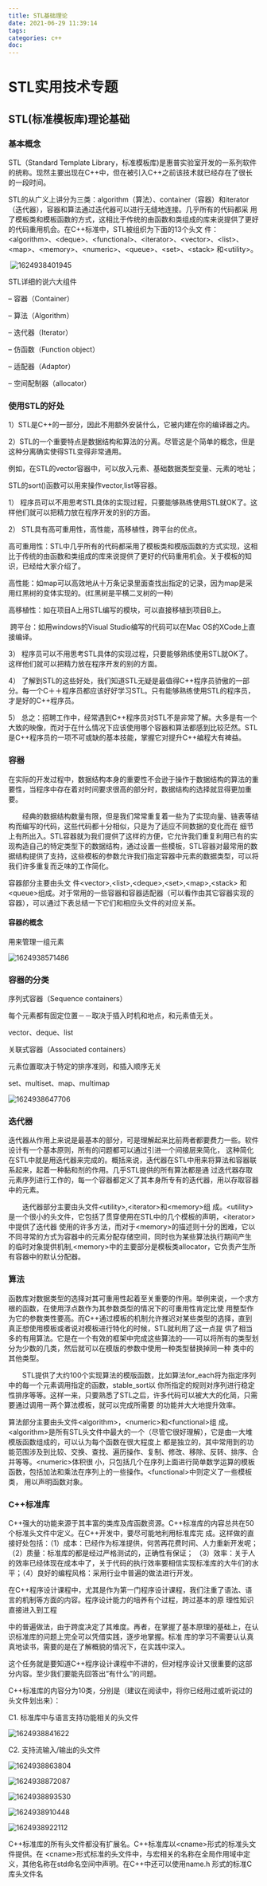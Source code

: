 ```yaml
---
title: STL基础理论
date: 2021-06-29 11:39:14
tags:
categories: c++
doc:
---
```


# STL实用技术专题

##  STL(标准模板库)理论基础

### 基本概念

STL（Standard Template Library，标准模板库)是惠普实验室开发的一系列软件的统称。现然主要出现在C++中，但在被引入C++之前该技术就已经存在了很长的一段时间。

STL的从广义上讲分为三类：algorithm（算法）、container（容器）和iterator（迭代器），容器和算法通过迭代器可以进行无缝地连接。几乎所有的代码都采 用了模板类和模板函数的方式，这相比于传统的由函数和类组成的库来说提供了更好的代码重用机会。在C++标准中，STL被组织为下面的13个头文 件：\<algorithm>、\<deque>、\<functional>、\<iterator>、\<vector>、\<list>、\<map>、\<memory>、\<numeric>、\<queue>、\<set>、\<stack> 和\<utility>。

​                                  ![1624938401945](/images/javawz/1624938401945.png)



STL详细的说六大组件

–  容器（Container）

–  算法（Algorithm）

–  迭代器（Iterator）

–  仿函数（Function object）

–  适配器（Adaptor）

–  空间配制器（allocator）

### 使用STL的好处

1）STL是C++的一部分，因此不用额外安装什么，它被内建在你的编译器之内。

2）STL的一个重要特点是数据结构和算法的分离。尽管这是个简单的概念，但是这种分离确实使得STL变得非常通用。

例如，在STL的vector容器中，可以放入元素、基础数据类型变量、元素的地址；

STL的sort()函数可以用来操作vector,list等容器。

1）  程序员可以不用思考STL具体的实现过程，只要能够熟练使用STL就OK了。这样他们就可以把精力放在程序开发的别的方面。

2） STL具有高可重用性，高性能，高移植性，跨平台的优点。

高可重用性：STL中几乎所有的代码都采用了模板类和模版函数的方式实现，这相比于传统的由函数和类组成的库来说提供了更好的代码重用机会。关于模板的知识，已经给大家介绍了。

高性能：如map可以高效地从十万条记录里面查找出指定的记录，因为map是采用红黑树的变体实现的。(红黑树是平横二叉树的一种)

高移植性：如在项目A上用STL编写的模块，可以直接移植到项目B上。

​         跨平台：如用windows的Visual Studio编写的代码可以在Mac OS的XCode上直接编译。

3） 程序员可以不用思考STL具体的实现过程，只要能够熟练使用STL就OK了。这样他们就可以把精力放在程序开发的别的方面。

4） 了解到STL的这些好处，我们知道STL无疑是最值得C++程序员骄傲的一部分。每一个C＋＋程序员都应该好好学习STL。只有能够熟练使用STL的程序员，才是好的C++程序员。

5）  总之：招聘工作中，经常遇到C++程序员对STL不是非常了解。大多是有一个大致的映像，而对于在什么情况下应该使用哪个容器和算法都感到比较茫然。STL是C++程序员的一项不可或缺的基本技能，掌握它对提升C++编程大有裨益。

### 容器

在实际的开发过程中，数据结构本身的重要性不会逊于操作于数据结构的算法的重要性，当程序中存在着对时间要求很高的部分时，数据结构的选择就显得更加重要。

　　经典的数据结构数量有限，但是我们常常重复着一些为了实现向量、链表等结构而编写的代码，这些代码都十分相似，只是为了适应不同数据的变化而在 细节上有所出入。STL容器就为我们提供了这样的方便，它允许我们重复利用已有的实现构造自己的特定类型下的数据结构，通过设置一些模板，STL容器对最常用的数据结构提供了支持，这些模板的参数允许我们指定容器中元素的数据类型，可以将我们许多重复而乏味的工作简化。

容器部分主要由头文 件\<vector>,\<list>,\<deque>,\<set>,\<map>,\<stack> 和\<queue>组成。对于常用的一些容器和容器适配器（可以看作由其它容器实现的容器），可以通过下表总结一下它们和相应头文件的对应关系。

#### 容器的概念

用来管理一组元素 

![1624938571486](/images/javawz/1624938571486.png)

### 容器的分类

序列式容器（Sequence containers）

每个元素都有固定位置－－取决于插入时机和地点，和元素值无关。

vector、deque、list 

关联式容器（Associated containers）

元素位置取决于特定的排序准则，和插入顺序无关 

set、multiset、map、multimap

![1624938647706](/images/javawz/1624938647706.png)

### 迭代器  

 迭代器从作用上来说是最基本的部分，可是理解起来比前两者都要费力一些。软件设计有一个基本原则，所有的问题都可以通过引进一个间接层来简化， 这种简化在STL中就是用迭代器来完成的。概括来说，迭代器在STL中用来将算法和容器联系起来，起着一种黏和剂的作用。几乎STL提供的所有算法都是通 过迭代器存取元素序列进行工作的，每一个容器都定义了其本身所专有的迭代器，用以存取容器中的元素。

　　迭代器部分主要由头文件\<utility>,\<iterator>和\<memory>组 成。\<utility>是一个很小的头文件，它包括了贯穿使用在STL中的几个模板的声明，\<iterator>中提供了迭代器 使用的许多方法，而对于\<memory>的描述则十分的困难，它以不同寻常的方式为容器中的元素分配存储空间，同时也为某些算法执行期间产生 的临时对象提供机制,\<memory>中的主要部分是模板类allocator，它负责产生所有容器中的默认分配器。

### 算法  

函数库对数据类型的选择对其可重用性起着至关重要的作用。举例来说，一个求方根的函数，在使用浮点数作为其参数类型的情况下的可重用性肯定比使 用整型作为它的参数类性要高。而C++通过模板的机制允许推迟对某些类型的选择，直到真正想使用模板或者说对模板进行特化的时候，STL就利用了这一点提 供了相当多的有用算法。它是在一个有效的框架中完成这些算法的——可以将所有的类型划分为少数的几类，然后就可以在模版的参数中使用一种类型替换掉同一种 类中的其他类型。

　　STL提供了大约100个实现算法的模版函数，比如算法for_each将为指定序列中的每一个元素调用指定的函数，stable_sort以 你所指定的规则对序列进行稳定性排序等等。这样一来，只要熟悉了STL之后，许多代码可以被大大的化简，只需要通过调用一两个算法模板，就可以完成所需要 的功能并大大地提升效率。

算法部分主要由头文件\<algorithm>，\<numeric>和\<functional>组 成。\<algorithm>是所有STL头文件中最大的一个（尽管它很好理解），它是由一大堆模版函数组成的，可以认为每个函数在很大程度上 都是独立的，其中常用到的功能范围涉及到比较、交换、查找、遍历操作、复制、修改、移除、反转、排序、合并等等。\<numeric>体积很 小，只包括几个在序列上面进行简单数学运算的模板函数，包括加法和乘法在序列上的一些操作。\<functional>中则定义了一些模板类， 用以声明函数对象。

### C++标准库  

C++强大的功能来源于其丰富的类库及库函数资源。C++标准库的内容总共在50个标准头文件中定义。在C++开发中，要尽可能地利用标准库完 成。这样做的直接好处包括：（1）成本：已经作为标准提供，何苦再花费时间、人力重新开发呢；（2）质量：标准库的都是经过严格测试的，正确性有保证； （3）效率：关于人的效率已经体现在成本中了，关于代码的执行效率要相信实现标准库的大牛们的水平；（4）良好的编程风格：采用行业中普遍的做法进行开发。

在C++程序设计课程中，尤其是作为第一门程序设计课程，我们注重了语法、语言的机制等方面的内容。程序设计能力的培养有个过程，跨过基本的原 理性知识直接进入到工程  

中的普遍做法，由于跨度决定了其难度。再者，在掌握了基本原理的基础上，在认识标准库的问题上完全可以凭借实践，逐步地掌握。标准 库的学习不需要认认真真地读书，需要的是在了解概貌的情况下，在实践中深入。

这个任务就是要知道C++程序设计课程中不讲的，但对程序设计又很重要的这部分内容。至少我们要能先回答出“有什么”的问题。

 

C++标准库的内容分为10类，分别是（建议在阅读中，将你已经用过或听说过的头文件划出来）：　　

C1. 标准库中与语言支持功能相关的头文件

![1624938841622](/images/javawz/1624938841622.png)

C2. 支持流输入/输出的头文件 

![1624938863804](/images/javawz/1624938863804.png)

![1624938872087](/images/javawz/1624938872087.png)

![1624938893530](/images/javawz/1624938893530.png)

![1624938910448](/images/javawz/1624938910448.png)

![1624938922112](/images/javawz/1624938922112.png)

C++标准库的所有头文件都没有扩展名。C++标准库以\<cname>形式的标准头文件提供。在 \<cname>形式标准的头文件中，与宏相关的名称在全局作用域中定义，其他名称在std命名空间中声明。在C++中还可以使用name.h 形式的标准C库头文件名 

